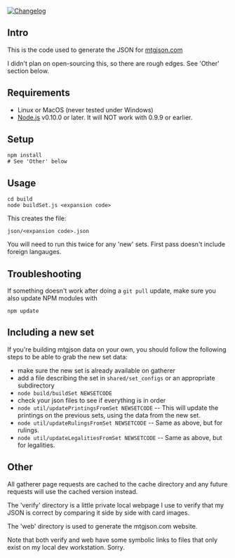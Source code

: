 [![Changelog](https://img.shields.io/badge/dynamic/json.svg?label=current%20release&colorB=green&prefix=v&query=$.version&uri=https%3A%2F%2Fmtgjson.com%2Fjson%2Fversion-full.json)](https://mtgjson.com/changelog.html)


Intro
-----

This is the code used to generate the JSON for [mtgjson.com](http://mtgjson.com/)

I didn't plan on open-sourcing this, so there are rough edges. See 'Other' section below.

Requirements
------------

* Linux or MacOS (never tested under Windows)
* [Node.js](http://nodejs.org/) v0.10.0 or later. It will NOT work with 0.9.9 or earlier.

Setup
-----

    npm install
    # See 'Other' below

Usage
-----

    cd build
    node buildSet.js <expansion code>

This creates the file:

    json/<expansion code>.json

You will need to run this twice for any 'new' sets. First pass doesn't include foreign langauges.

Troubleshooting
---------------

If something doesn't work after doing a `git pull` update, make sure you also update NPM modules with

    npm update

Including a new set
-------------------

If you're building mtgjson data on your own, you should follow the following steps to be able to grab the new set data:

* make sure the new set is already available on gatherer
* add a file describing the set in `shared/set_configs` or an appropriate subdirectory
* `node build/buildSet NEWSETCODE`
* check your json files to see if everything is in order
* `node util/updatePrintingsFromSet NEWSETCODE` -- This will update the printings on the previous sets, using the data from the new set.
* `node util/updateRulingsFromSet NEWSETCODE` -- Same as above, but for rulings.
* `node util/updateLegalitiesFromSet NEWSETCODE` -- Same as above, but for legalities.

Other
-----

All gatherer page requests are cached to the cache directory and any future requests will use the cached version instead.

The 'verify' directory is a little private local webpage I use to verify that my JSON is correct by comparing it side by side with card images.

The 'web' directory is used to generate the mtgjson.com website.

Note that both verify and web have some symbolic links to files that only exist on my local dev workstation. Sorry.
